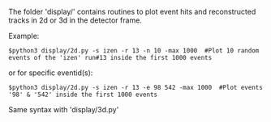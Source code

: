 The folder 'display/' contains routines to plot event hits and reconstructed tracks in 2d or 3d in the detector frame.

Example:

    $python3 display/2d.py -s izen -r 13 -n 10 -max 1000  #Plot 10 random events of the 'izen' run#13 inside the first 1000 events

or for specific eventid(s):

    $python3 display/2d.py -s izen -r 13 -e 98 542 -max 1000  #Plot events '98' & '542' inside the first 1000 events

Same syntax with 'display/3d.py'